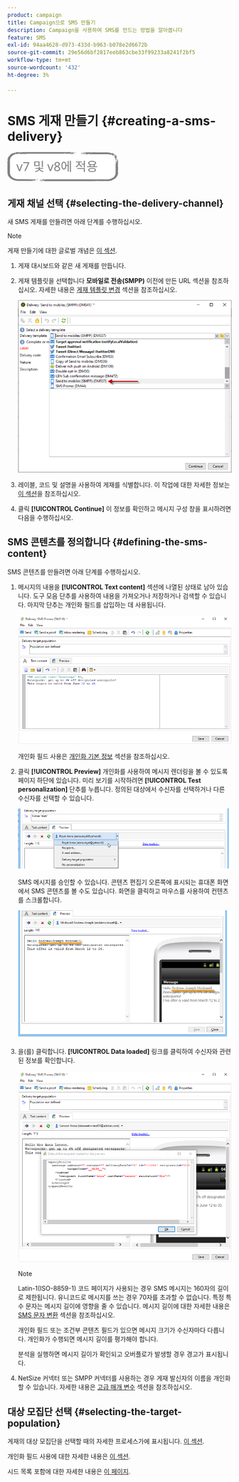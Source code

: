 ```yaml
---
product: campaign
title: Campaign으로 SMS 만들기
description: Campaign을 사용하여 SMS를 만드는 방법을 알아봅니다
feature: SMS
exl-id: 94aa4628-d973-433d-b963-b078e2d6672b
source-git-commit: 29e56d6bf2817eeb863cbe33f99233a8241f2bf5
workflow-type: tm+mt
source-wordcount: '432'
ht-degree: 3%

---
```


# SMS 게재 만들기  {#creating-a-sms-delivery}

![](../../assets/common.svg)

## 게재 채널 선택 {#selecting-the-delivery-channel}

새 SMS 게재를 만들려면 아래 단계를 수행하십시오.

>[!NOTE]
>
>게재 만들기에 대한 글로벌 개념은 [이 섹션](steps-about-delivery-creation-steps.md).

1. 게재 대시보드와 같은 새 게재를 만듭니다.
1. 게재 템플릿을 선택합니다 **모바일로 전송(SMPP)** 이전에 만든 URL 섹션을 참조하십시오. 자세한 내용은 [게재 템플릿 변경](sms-set-up.md#changing-the-delivery-template) 섹션을 참조하십시오.

   ![](assets/s_user_mobile_wizard.png)

1. 레이블, 코드 및 설명을 사용하여 게재를 식별합니다. 이 작업에 대한 자세한 정보는 [이 섹션](steps-create-and-identify-the-delivery.md#identifying-the-delivery)을 참조하십시오.
1. 클릭 **[!UICONTROL Continue]** 이 정보를 확인하고 메시지 구성 창을 표시하려면 다음을 수행하십시오.

## SMS 콘텐츠를 정의합니다 {#defining-the-sms-content}

SMS 콘텐츠를 만들려면 아래 단계를 수행하십시오.

1. 메시지의 내용을 **[!UICONTROL Text content]** 섹션에 나열된 상태로 남아 있습니다. 도구 모음 단추를 사용하여 내용을 가져오거나 저장하거나 검색할 수 있습니다. 마지막 단추는 개인화 필드를 삽입하는 데 사용됩니다.

   ![](assets/s_ncs_user_wizard_sms01_138.png)

   개인화 필드 사용은 [개인화 기본 정보](about-personalization.md) 섹션을 참조하십시오.

1. 클릭 **[!UICONTROL Preview]** 개인화를 사용하여 메시지 렌더링을 볼 수 있도록 페이지 하단에 있습니다. 미리 보기를 시작하려면 **[!UICONTROL Test personalization]** 단추를 누릅니다. 정의된 대상에서 수신자를 선택하거나 다른 수신자를 선택할 수 있습니다.

   ![](assets/s_ncs_user_wizard_sms01_139.png)

   SMS 메시지를 승인할 수 있습니다. 콘텐츠 편집기 오른쪽에 표시되는 휴대폰 화면에서 SMS 콘텐츠를 볼 수도 있습니다. 화면을 클릭하고 마우스를 사용하여 컨텐츠를 스크롤합니다.

   ![](assets/s_ncs_user_wizard_sms01_140.png)

1. 을(를) 클릭합니다. **[!UICONTROL Data loaded]** 링크를 클릭하여 수신자와 관련된 정보를 확인합니다.

   ![](assets/s_user_mobile_wizard_sms_02.png)

   >[!NOTE]
   >
   >Latin-1(ISO-8859-1) 코드 페이지가 사용되는 경우 SMS 메시지는 160자의 길이로 제한됩니다. 유니코드로 메시지를 쓰는 경우 70자를 초과할 수 없습니다. 특정 특수 문자는 메시지 길이에 영향을 줄 수 있습니다. 메시지 길이에 대한 자세한 내용은 [SMS 문자 변환](#about-character-transliteration) 섹션을 참조하십시오.
   >
   >개인화 필드 또는 조건부 콘텐츠 필드가 있으면 메시지 크기가 수신자마다 다릅니다. 개인화가 수행되면 메시지 길이를 평가해야 합니다.
   >
   >분석을 실행하면 메시지 길이가 확인되고 오버플로가 발생할 경우 경고가 표시됩니다.

1. NetSize 커넥터 또는 SMPP 커넥터를 사용하는 경우 게재 발신자의 이름을 개인화할 수 있습니다. 자세한 내용은 [고급 매개 변수](#advanced-parameters) 섹션을 참조하십시오.

## 대상 모집단 선택 {#selecting-the-target-population}

게재의 대상 모집단을 선택할 때의 자세한 프로세스가에 표시됩니다. [이 섹션](steps-defining-the-target-population.md).

개인화 필드 사용에 대한 자세한 내용은 [이 섹션](about-personalization.md).

시드 목록 포함에 대한 자세한 내용은 [이 페이지](about-seed-addresses.md).
